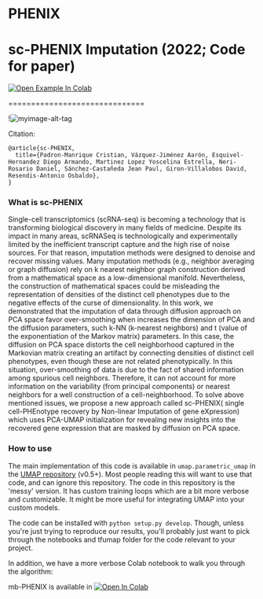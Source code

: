 # PHENIX
# sc-PHENIX Imputation  (2022; Code for paper)


[![Open Example In Colab](https://colab.research.google.com/assets/colab-badge.svg)](https://colab.research.google.com/drive/1lpdCy7HkC5TRI9LfUtIHBBW8oRO86Nvi?usp=sharing)


==============================

!![myimage-alt-tag]()


Citation: 

```
@article{sc-PHENIX,
  title={Padron-Manrique Cristian, Vázquez-Jiménez Aarón, Esquivel-Hernandez Diego Armando, Martinez Lopez Yoscelina Estrella, Neri-Rosario Daniel, Sánchez-Castañeda Jean Paul, Giron-Villalobos David,  Resendis-Antonio Osbaldo},
}

```
### What is sc-PHENIX

Single-cell transcriptomics (scRNA-seq) is becoming a technology that is transforming biological discovery in many fields of medicine. Despite its impact in many areas, scRNASeq is technologically and experimentally limited by the inefficient transcript capture and the high rise of noise sources. For that reason, imputation methods were designed to denoise and recover missing values. Many imputation methods (e.g., neighbor averaging or graph diffusion) rely on k nearest neighbor graph construction derived from a mathematical space as a low-dimensional manifold. Nevertheless, the construction of mathematical spaces could be misleading the representation of densities of the distinct cell phenotypes due to the negative effects of the curse of dimensionality. In this work, we demonstrated that the imputation of data through diffusion approach on PCA space favor over-smoothing when increases the dimension of PCA and the diffusion parameters, such k-NN (k-nearest neighbors) and t (value of the exponentiation of the Markov matrix) parameters. In this case, the  diffusion on PCA space distorts the cell neighborhood captured in the Markovian matrix creating an artifact by connecting densities of distinct cell phenotypes, even though these are not related phenotypically. In this situation, over-smoothing of data is due to the fact of shared information among spurious cell neighbors. Therefore, it can not account for more information on the variability (from principal components) or nearest neighbors for a well construction of a cell-neighborhood. To solve above mentioned issues, we propose a new approach called sc-PHENIX( single cell-PHEnotype recovery by Non-linear Imputation of gene eXpression) which uses PCA-UMAP initialization for revealing new insights into the recovered gene expression that are masked by diffusion on PCA space.


### How to use

The main implementation of this code is available in `umap.parametric_umap` in the [UMAP repository](https://github.com/lmcinnes/umap) (v0.5+). Most people reading this will want to use that code, and can ignore this repository. 
The code in this repository is the 'messy' version. It has custom training loops which are a bit more verbose and customizable. It might be more useful for integrating UMAP into your custom models. 

The code can be installed with `python setup.py develop`. Though, unless you're just trying to reproduce our results, you'll probably just want to pick through the notebooks and tfumap folder for the code relevant to your project. 

In addition, we have a more verbose Colab notebook to walk you through the algorithm:

mb-PHENIX is available in [![Open In Colab](https://colab.research.google.com/assets/colab-badge.svg)](https://colab.research.google.com/drive/1lpdCy7HkC5TRI9LfUtIHBBW8oRO86Nvi?usp=sharing)
